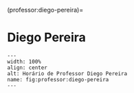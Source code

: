(professor:diego-pereira)=

# Diego Pereira

```{figure} ../_static/img/professor/diego-pereira.png
---
width: 100%
align: center
alt: Horário de Professor Diego Pereira
name: fig:professor:diego-pereira
---
```

